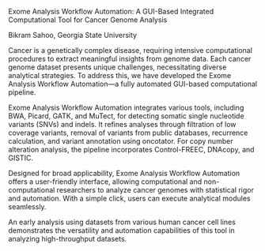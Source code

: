 Exome Analysis Workflow Automation: A GUI-Based Integrated Computational Tool for Cancer Genome Analysis

Bikram Sahoo, Georgia State University

Cancer is a genetically complex disease, requiring intensive computational procedures to extract meaningful insights from genome data. Each cancer genome dataset presents unique challenges, necessitating diverse analytical strategies. To address this, we have developed the Exome Analysis Workflow Automation—a fully automated GUI-based computational pipeline.

Exome Analysis Workflow Automation integrates various tools, including BWA, Picard, GATK, and MuTect, for detecting somatic single nucleotide variants (SNVs) and indels. It refines analyses through filtration of low coverage variants, removal of variants from public databases, recurrence calculation, and variant annotation using oncotator. For copy number alteration analysis, the pipeline incorporates Control-FREEC, DNAcopy, and GISTIC.

Designed for broad applicability, Exome Analysis Workflow Automation offers a user-friendly interface, allowing computational and non-computational researchers to analyze cancer genomes with statistical rigor and automation. With a simple click, users can execute analytical modules seamlessly.

An early analysis using datasets from various human cancer cell lines demonstrates the versatility and automation capabilities of this tool in analyzing high-throughput datasets.
